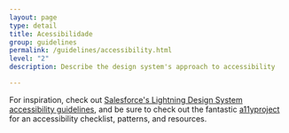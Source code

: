 ```yaml
---
layout: page
type: detail
title: Acessibilidade
group: guidelines
permalink: /guidelines/accessibility.html
level: "2"
description: Describe the design system's approach to accessibility

---
```


For inspiration, check out [Salesforce's Lightning Design System accessibility guidelines](https://www.lightningdesignsystem.com/guidelines/accessibility/), and be sure to check out the fantastic [a11yproject](http://a11yproject.com) for an accessibility checklist, patterns, and resources.
